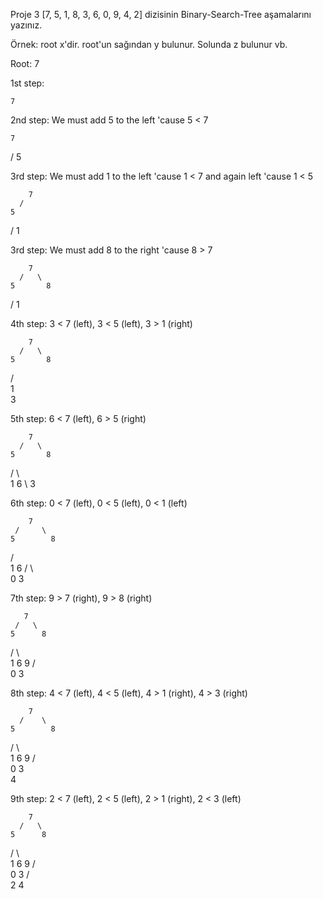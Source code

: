 Proje 3
[7, 5, 1, 8, 3, 6, 0, 9, 4, 2] dizisinin Binary-Search-Tree aşamalarını yazınız.

Örnek: root x'dir. root'un sağından y bulunur. Solunda z bulunur vb.

Root: 7

1st step:

    7

2nd step: We must add 5 to the left 'cause 5 < 7

    7
  /
5

3rd step:  We must add 1 to the left 'cause 1 < 7 and again left 'cause 1 < 5

        7
      /
    5
  /
1

3rd step:  We must add 8 to the right 'cause 8 > 7

        7
      /   \
    5       8
  /
1

4th step:  3 < 7 (left), 3 < 5 (left), 3 > 1 (right)

        7
      /   \
    5       8
  /           
 1
  \
    3

5th step:  6 < 7 (left), 6 > 5 (right)

        7
      /   \
    5       8
   / \       
  1   6
   \ 
    3

6th step:  0 < 7 (left), 0 < 5 (left), 0 < 1 (left)

        7
     /     \
    5        8
   /  \
  1     6
 / \               
0   3

7th step:  9 > 7 (right), 9 > 8 (right)

       7
     /   \
    5      8
   / \       \
  1   6        9
 / \
0   3

8th step:  4 < 7 (left), 4 < 5 (left), 4 > 1 (right), 4 > 3 (right)

        7
      /    \
    5        8
   / \        \
  1    6        9
 / \
0   3
      \
        4

9th step:  2 < 7 (left), 2 < 5 (left), 2 > 1 (right), 2 < 3 (left)

        7
      /   \
    5      8
   / \      \
  1    6     9
 / \
0   3
   / \
  2    4
